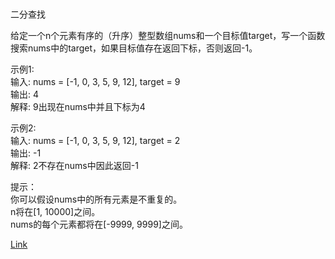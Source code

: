 <br>二分查找</br>

给定一个n个元素有序的（升序）整型数组nums和一个目标值target，写一个函数搜索nums中的target，如果目标值存在返回下标，否则返回-1。</br>

示例1:</br>
输入: nums = [-1, 0, 3, 5, 9, 12], target = 9</br>
输出: 4</br>
解释: 9出现在nums中并且下标为4</br>

示例2:</br>
输入: nums = [-1, 0, 3, 5, 9, 12], target = 2</br>
输出: -1</br>
解释: 2不存在nums中因此返回-1</br>

提示：</br>
你可以假设nums中的所有元素是不重复的。</br>
n将在[1, 10000]之间。</br>
nums的每个元素都将在[-9999, 9999]之间。</br>

[Link](https://leetcode-cn.com/problems/binary-search/)